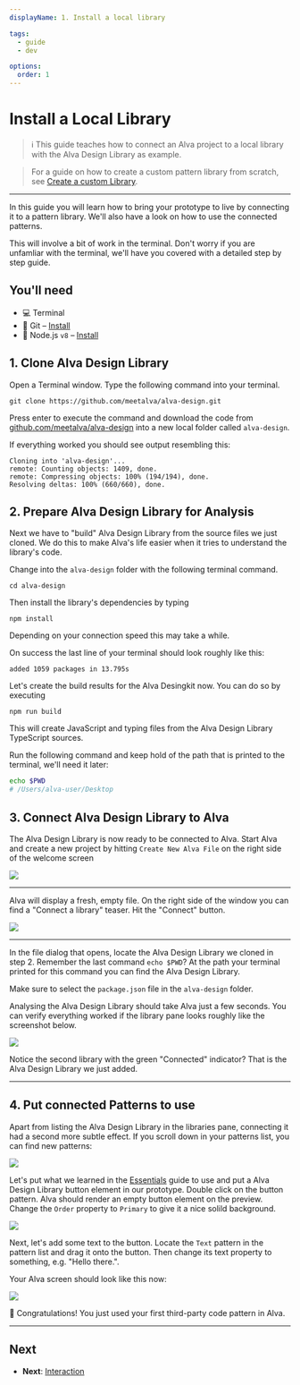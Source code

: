 ```yaml
---
displayName: 1. Install a local library

tags:
  - guide
  - dev

options:
  order: 1
---
```


# Install a Local Library

> :information_source: This guide teaches how to connect an Alva project to a local library with the Alva Design Library as example. 

> For a guide on how to create a custom pattern library from scratch, see [Create a custom Library](./doc/docs/guides/create-library?guides-enabled=true).

---

In this guide you will learn how to bring your prototype to live by connecting it to a pattern library. We'll also have a look on how to use the connected patterns.

This will involve a bit of work in the terminal. Don't worry if you are unfamliar with the terminal, we'll have you covered with a detailed step by step guide.

## You'll need

* :computer: Terminal
* :evergreen_tree: Git – [Install](https://git-scm.com/)
* :turtle: Node.js `v8` – [Install](https://nodejs.org/en/)


## 1. Clone Alva Design Library

Open a Terminal window. Type the following command into your terminal.

```
git clone https://github.com/meetalva/alva-design.git
```

Press enter to execute the command and download the code from [github.com/meetalva/alva-design](https://github.com/meetalva/alva-design) into a new local folder called `alva-design`.

If everything worked you should see output resembling this:

```
Cloning into 'alva-design'...
remote: Counting objects: 1409, done.
remote: Compressing objects: 100% (194/194), done.
Resolving deltas: 100% (660/660), done.
```

## 2. Prepare Alva Design Library for Analysis

Next we have to "build" Alva Design Library from the source files we just cloned. 
We do this to make Alva's life easier when it tries to understand the library's code.

Change into the `alva-design` folder with the following terminal command.

```
cd alva-design
```

Then install the library's dependencies by typing

```
npm install
```

Depending on your connection speed this may take a while.

On success the last line of your terminal should look roughly like this:

```
added 1059 packages in 13.795s
```

Let's create the build results for the Alva Desingkit now. You can do so by executing

```
npm run build
```

This will create JavaScript and typing files from the Alva Design Library TypeScript sources.

Run the following command and keep hold of the path that is printed to the terminal, we'll need it later:

```sh
echo $PWD
# /Users/alva-user/Desktop
```

## 3. Connect Alva Design Library to Alva 

The Alva Design Library is now ready to be connected to Alva. Start Alva and create a new project by hitting `Create New Alva File` on the right side of the welcome screen

![](https://media.meetalva.io//splash.svg)

---

Alva will display a fresh, empty file. On the right side of the window you can find a "Connect a library" teaser. Hit the "Connect" button.

![](https://media.meetalva.io/connect-teaser.svg)

---

In the file dialog that opens, locate the Alva Design Library we cloned in step 2. Remember the last command `echo $PWD`? At the path your terminal printed for this command you can find the Alva Design Library.

Make sure to select the `package.json` file in the `alva-design` folder. 

Analysing the Alva Design Library should take Alva just a few seconds. 
You can verify everything worked if the library pane looks roughly like the screenshot below. 

![](https://media.meetalva.io/libraries.svg)

Notice the second library with the green "Connected" indicator? That is the Alva Design Library we just added.

---

## 4. Put connected Patterns to use

Apart from listing the Alva Design Library in the libraries pane, connecting it had a second more subtle effect. 
If you scroll down in your patterns list, you can find new patterns:

![](https://media.meetalva.io/pattern-list.png)

Let's put what we learned in the [Essentials](./doc/docs/guides/essentials?guides-enabled=true) guide to use and 
put a Alva Design Library button element in our prototype. Double click on the button pattern. Alva should render an empty button element on the preview. Change the `Order` property to `Primary` to give it a nice solild background.

![](https://media.meetalva.io/empty-button.png)

Next, let's add some text to the button. Locate the `Text` pattern in the pattern list and drag it onto the
button. Then change its text property to something, e.g. "Hello there.". 

Your Alva screen should look like this now:

![](https://media.meetalva.io/text-button.png)

:tada: Congratulations! You just used your first third-party code pattern in Alva. 

---

## Next

* **Next**: [Interaction](./doc/docs/guides/interaction?guides-enabled=true)
